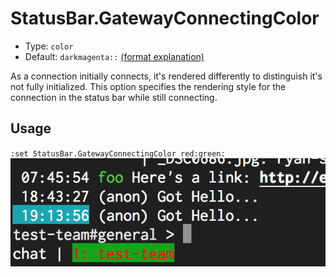 # StatusBar.GatewayConnectingColor

- Type: `color`
- Default: `darkmagenta::` [(format explanation)](../Colors.md)

As a connection initially connects, it's rendered differently to distinguish it's not fully
initialized. This option specifies the rendering style for the connection in the status bar while
still connecting.

## Usage
`:set StatusBar.GatewayConnectingColor red:green:`
![gifs/StatusBar.GatewayConnectingColor.png](gifs/StatusBar.GatewayConnectingColor.png)
